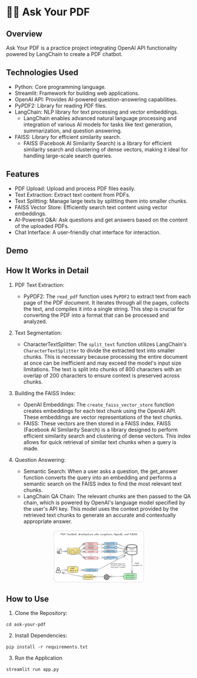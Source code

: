 # 📑💭 Ask Your PDF

## Overview

Ask Your PDF is a practice project integrating OpenAI API functionality powered by LangChain to create a PDF chatbot.

## Technologies Used

- Python: Core programming language.
- Streamlit: Framework for building web applications.
- OpenAI API: Provides AI-powered question-answering capabilities.
- PyPDF2: Library for reading PDF files.
- LangChain: NLP library for text processing and vector embeddings.
  - LangChain enables advanced natural language processing and integration of various AI models for tasks like text generation, summarization, and question answering.
- FAISS: Library for efficient similarity search.
  - FAISS (Facebook AI Similarity Search) is a library for efficient similarity search and clustering of dense vectors, making it ideal for handling large-scale search queries.

## Features

- PDF Upload: Upload and process PDF files easily.
- Text Extraction: Extract text content from PDFs.
- Text Splitting: Manage large texts by splitting them into smaller chunks.
- FAISS Vector Store: Efficiently search text content using vector embeddings.
- AI-Powered Q&A: Ask questions and get answers based on the content of the uploaded PDFs.
- Chat Interface: A user-friendly chat interface for interaction.

## Demo

## How It Works in Detail

1. PDF Text Extraction:

   - PyPDF2: The `read_pdf` function uses `PyPDF2` to extract text from each page of the PDF document. It iterates through all the pages, collects the text, and compiles it into a single string. This step is crucial for converting the PDF into a format that can be processed and analyzed.

2. Text Segmentation:

   - CharacterTextSplitter: The `split_text` function utilizes LangChain's `CharacterTextSplitter` to divide the extracted text into smaller chunks. This is necessary because processing the entire document at once can be inefficient and may exceed the model's input size limitations. The text is split into chunks of 800 characters with an overlap of 200 characters to ensure context is preserved across chunks.

3. Building the FAISS Index:

   - OpenAI Embeddings: The `create_faiss_vector_store` function creates embeddings for each text chunk using the OpenAI API. These embeddings are vector representations of the text chunks.
   - FAISS: These vectors are then stored in a FAISS index. FAISS (Facebook AI Similarity Search) is a library designed to perform efficient similarity search and clustering of dense vectors. This index allows for quick retrieval of similar text chunks when a query is made.

4. Question Answering:
   - Semantic Search: When a user asks a question, the get_answer function converts the query into an embedding and performs a semantic search on the FAISS index to find the most relevant text chunks.
   - LangChain QA Chain: The relevant chunks are then passed to the QA chain, which is powered by OpenAI's language model specified by the user's API key. This model uses the context provided by the retrieved text chunks to generate an accurate and contextually appropriate answer.

<div style="text-align: center;">
  <img src="Architecture.png" alt="Architecture Diagram" style="display: block; margin-left: auto; margin-right: auto; width: 50%;">
</div>

## How to Use

1. Clone the Repository:

```git clone https://github.com/yourusername/ask-your-pdf.git
cd ask-your-pdf
```

2. Install Dependencies:

```
pip install -r requirements.txt
```

3. Run the Application

```
streamlit run app.py
```
